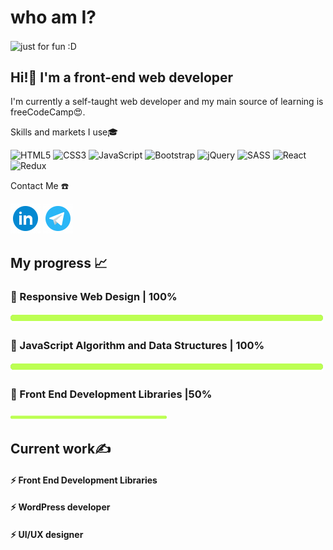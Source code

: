 # who am I?
 <img align="center" src="https://github.com/fatemehIr/fatemehIr/assets/141597432/47a26da7-7261-4e9f-b8b9-8eb860a6f303" alt="just for fun :D" height="200px" width="300px">
 
<h2 align="left">Hi!👋 I'm a front-end web developer</h2>
<p align="left">I'm currently a self-taught web developer and my main source of learning is freeCodeCamp😍.</p>
<p align="left">Skills and markets I use🎓</p>

![HTML5](https://img.shields.io/badge/html5-%23E34F26.svg?style=for-the-badge&logo=html5&logoColor=white) ![CSS3](https://img.shields.io/badge/css3-%231572B6.svg?style=for-the-badge&logo=css3&logoColor=white) ![JavaScript](https://img.shields.io/badge/javascript-%23323330.svg?style=for-the-badge&logo=javascript&logoColor=%23F7DF1E) ![Bootstrap](https://img.shields.io/badge/bootstrap-%238511FA.svg?style=for-the-badge&logo=bootstrap&logoColor=white) ![jQuery](https://img.shields.io/badge/jquery-%230769AD.svg?style=for-the-badge&logo=jquery&logoColor=white) ![SASS](https://img.shields.io/badge/SASS-hotpink.svg?style=for-the-badge&logo=SASS&logoColor=white) ![React](https://img.shields.io/badge/react-%2320232a.svg?style=for-the-badge&logo=react&logoColor=%2361DAFB) ![Redux](https://img.shields.io/badge/redux-%23593d88.svg?style=for-the-badge&logo=redux&logoColor=white)
<p align="left">Contact Me ☎️</p>
<a href="https://www.linkedin.com/in/fatemeh-irani-35442520a/"><img src="https://github.com/fatemehIr/fatemehIr/blob/main/image/icons8-linkedin.gif?raw=true"></a>
<a href="https://t.me/FatemehIr/"><img src="https://github.com/fatemehIr/fatemehIr/blob/main/image/icons8-telegram-app.gif?raw=true"></a>
<h2 align="left">My progress 📈</h2>
<h3 align="left">🎯 Responsive Web Design | 100%</h3> <img src="https://github.com/fatemehIr/fatemehIr/blob/main/image/bar.png?raw=true">
<h3 align="left">🎯 JavaScript Algorithm and Data Structures | 100%</h3> <img src="https://github.com/fatemehIr/fatemehIr/blob/main/image/bar.png?raw=true">
<h3 align="left">🎯 Front End Development Libraries |50%</h3> <img src="https://github.com/fatemehIr/fatemehIr/blob/main/image/bar.png?raw=true" hieght="16px" width="250px">
<h2 align="left">Current work✍️</h2>
<h4 align="left">⚡ Front End Development Libraries</h4>
<h4 align="left">⚡ WordPress developer</h4>
<h4 align="left">⚡ UI/UX designer</h4>
